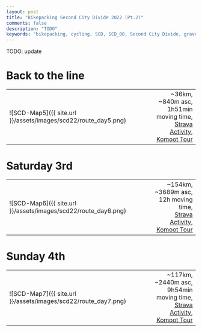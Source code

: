 ```yaml
---
layout: post
title: "Bikepacking Second City Divide 2022 (Pt.2)"
comments: false
description: "TODO"
keywords: "bikepacking, cycling, SCD, SCD_00, Second City Divide, gravel, Glasgow, Manchester, travel, leisure, 2022, Scotland, rough stuff"
---
```


TODO: update


# Back to the line

| | |
| :--- | ---: |
| ![SCD-Map5]({{ site.url }}/assets/images/scd22/route_day5.png) | ~36km, ~840m asc,<br/> 1h51min moving time, <br/> [Strava Activity](https://www.strava.com/activities/7743490408), [Komoot Tour](https://www.komoot.com/tour/912619608)|


# Saturday 3rd

| | |
| :--- | ---: |
| ![SCD-Map6]({{ site.url }}/assets/images/scd22/route_day6.png) | ~154km, ~3689m asc,<br/> 12h moving time, <br/> [Strava Activity](https://www.strava.com/activities/7751675430), [Komoot Tour](https://www.komoot.com/tour/914602467)|


# Sunday 4th

| | |
| :--- | ---: |
| ![SCD-Map7]({{ site.url }}/assets/images/scd22/route_day7.png) | ~117km, ~2440m asc,<br/> 9h54min moving time, <br/> [Strava Activity](https://www.strava.com/activities/7754919721 ), [Komoot Tour](https://www.komoot.com/tour/915656593)|


